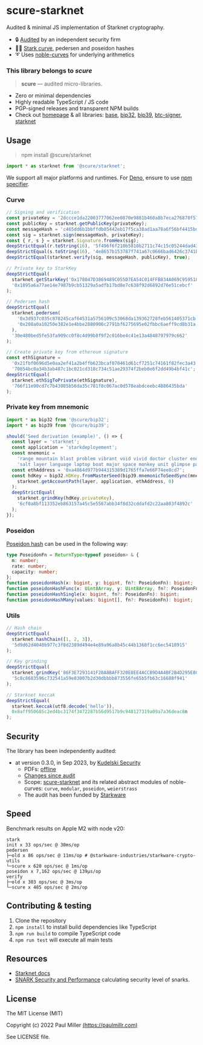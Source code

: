 # scure-starknet

Audited & minimal JS implementation of Starknet cryptography.

- 🔒 [Audited](#security) by an independent security firm
- 🧜‍♂️ [Stark curve](https://docs.starkware.co/starkex/stark-curve.html), pedersen and poseidon hashes
- ➰ Uses [noble-curves](https://github.com/paulmillr/noble-curves) for underlying arithmetics

### This library belongs to _scure_

> **scure** — audited micro-libraries.

- Zero or minimal dependencies
- Highly readable TypeScript / JS code
- PGP-signed releases and transparent NPM builds
- Check out [homepage](https://paulmillr.com/noble/#scure) & all libraries:
  [base](https://github.com/paulmillr/scure-base),
  [bip32](https://github.com/paulmillr/scure-bip32),
  [bip39](https://github.com/paulmillr/scure-bip39),
  [btc-signer](https://github.com/paulmillr/scure-btc-signer),
  [starknet](https://github.com/paulmillr/scure-starknet)

## Usage

> npm install @scure/starknet

```ts
import * as starknet from '@scure/starknet';
```

We support all major platforms and runtimes. For [Deno](https://deno.land), ensure to use
[npm specifier](https://deno.land/manual@v1.28.0/node/npm_specifiers).

### Curve

```ts
// Signing and verification
const privateKey = '2dccce1da22003777062ee0870e9881b460a8b7eca276870f57c601f182136c';
const publicKey = starknet.getPublicKey(privateKey);
const messageHash = 'c465dd6b1bbffdb05442eb17f5ca38ad1aa78a6f56bf4415bdee219114a47';
const sig = starknet.sign(messageHash, privateKey);
const { r, s } = starknet.Signature.fromHex(sig);
deepStrictEqual(r.toString(16), '5f496f6f210b5810b2711c74c15c05244dad43d18ecbbdbe6ed55584bc3b0a2');
deepStrictEqual(s.toString(16), '4e8657b153787f741a67c0666bad6426c3741b478c8eaa3155196fc571416f3');
deepStrictEqual(starknet.verify(sig, messageHash, publicKey), true);

// Private key to StarkKey
deepStrictEqual(
  starknet.getStarkKey('0x178047D3869489C055D7EA54C014FFB834A069C9595186ABE04EA4D1223A03F'),
  '0x1895a6a77ae14e7987b9cb51329a5adfb17bd8e7c638f92d6892d76e51cebcf'
);

// Pedersen hash
deepStrictEqual(
  starknet.pedersen(
    '0x3d937c035c878245caf64531a5756109c53068da139362728feb561405371cb',
    '0x208a0a10250e382e1e4bbe2880906c2791bf6275695e02fbbc6aeff9cd8b31a'
  ),
  '30e480bed5fe53fa909cc0f8c4d99b8f9f2c016be4c41e13a4848797979c662'
);

// Create private key from ethereum signature
const ethSignature =
  '0x21fbf0696d5e0aa2ef41a2b4ffb623bcaf070461d61cf7251c74161f82fec3a43' +
  '70854bc0a34b3ab487c1bc021cd318c734c51ae29374f2beb0e6f2dd49b4bf41c';
deepStrictEqual(
  starknet.ethSigToPrivate(ethSignature),
  '766f11e90cd7c7b43085b56da35c781f8c067ac0d578eabdceebc4886435bda'
);
```

### Private key from mnemonic

```ts
import * as bip32 from '@scure/bip32';
import * as bip39 from '@scure/bip39';

should('Seed derivation (example)', () => {
  const layer = 'starknet';
  const application = 'starkdeployement';
  const mnemonic =
    'range mountain blast problem vibrant void vivid doctor cluster enough melody ' +
    'salt layer language laptop boat major space monkey unit glimpse pause change vibrant';
  const ethAddress = '0xa4864d977b944315389d1765ffa7e66F74ee8cd7';
  const hdKey = bip32.HDKey.fromMasterSeed(bip39.mnemonicToSeedSync(mnemonic)).derive(
    starknet.getAccountPath(layer, application, ethAddress, 0)
  );
  deepStrictEqual(
    starknet.grindKey(hdKey.privateKey),
    '6cf0a8bf113352eb863157a45c5e5567abb34f8d32cddafd2c22aa803f4892c'
  );
});
```

### Poseidon

[Poseidon hash](https://www.poseidon-hash.info) can be used in the following way:

```ts
type PoseidonFn = ReturnType<typeof poseidon> & {
  m: number;
  rate: number;
  capacity: number;
};
function poseidonHash(x: bigint, y: bigint, fn?: PoseidonFn): bigint;
function poseidonHashFunc(x: Uint8Array, y: Uint8Array, fn?: PoseidonFn): Uint8Array;
function poseidonHashSingle(x: bigint, fn?: PoseidonFn): bigint;
function poseidonHashMany(values: bigint[], fn?: PoseidonFn): bigint;
```

### Utils

```ts
// Hash chain
deepStrictEqual(
  starknet.hashChain([1, 2, 3]),
  '5d9d62d4040b977c3f8d2389d494e4e89a96a8b45c44b1368f1cc6ec5418915'
);

// Key grinding
deepStrictEqual(
  starknet.grindKey('86F3E7293141F20A8BAFF320E8EE4ACCB9D4A4BF2B4D295E8CEE784DB46E0519'),
  '5c8c8683596c732541a59e03007b2d30dbbbb873556fe65b5fb63c16688f941'
);

// Starknet keccak
deepStrictEqual(
  starknet.keccak(utf8.decode('hello')),
  0x8aff950685c2ed4bc3174f3472287b56d9517b9c948127319a09a7a36deac8n
);
```

## Security

The library has been independently audited:

- at version 0.3.0, in Sep 2023, by [Kudelski Security](https://kudelskisecurity.com)
  - PDFs: [offline](./audit/2023-09-kudelski-audit-starknet.pdf)
  - [Changes since audit](https://github.com/paulmillr/scure-starknet/compare/0.3.0..main)
  - Scope: [scure-starknet](https://github.com/paulmillr/scure-starknet) and its related abstract
    modules of noble-curves: `curve`, `modular`, `poseidon`, `weierstrass`
  - The audit has been funded by [Starkware](https://starkware.co)

## Speed

Benchmark results on Apple M2 with node v20:

```
stark
init x 33 ops/sec @ 30ms/op
pedersen
├─old x 86 ops/sec @ 11ms/op # @starkware-industries/starkware-crypto-utils
└─scure x 620 ops/sec @ 1ms/op
poseidon x 7,162 ops/sec @ 139μs/op
verify
├─old x 303 ops/sec @ 3ms/op
└─scure x 485 ops/sec @ 2ms/op
```

## Contributing & testing

1. Clone the repository
2. `npm install` to install build dependencies like TypeScript
3. `npm run build` to compile TypeScript code
4. `npm run test` will execute all main tests

## Resources

- [Starknet docs](https://docs.starkware.co/starkex/stark-curve.html)
- [SNARK Security and Performance](https://a16zcrypto.com/content/article/snark-security-and-performance/)
  calculating security level of snarks.

## License

The MIT License (MIT)

Copyright (c) 2022 Paul Miller [(https://paulmillr.com)](https://paulmillr.com)

See LICENSE file.
